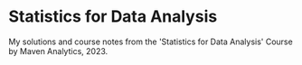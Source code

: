 # Statistics for Data Analysis
My solutions and course notes from the 'Statistics for Data Analysis' Course by Maven Analytics, 2023.

